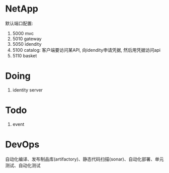 ﻿# NetApp
默认端口配置:
1. 5000 mvc
2. 5010 gateway
2. 5050 idendity
3. 5100 catalog: 客户端要访问某API, 向idendity申请凭据, 然后用凭据访问api
4. 5110 basket

# Doing
1. identity server

# Todo
1. event

# DevOps
自动化编译、发布制品库(artifactory)、静态代码扫描(sonar)、自动化部署、单元测试、自动化测试